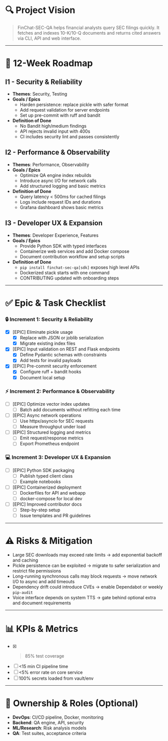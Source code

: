 # 🔍 Project Vision

> FinChat-SEC-QA helps financial analysts query SEC filings quickly. It fetches and indexes 10-K/10-Q documents and returns cited answers via CLI, API and web interface.

---

# 📅 12-Week Roadmap

## I1 - Security & Reliability
- **Themes**: Security, Testing
- **Goals / Epics**
  - Harden persistence: replace pickle with safer format
  - Add request validation for server endpoints
  - Set up pre-commit with ruff and bandit
- **Definition of Done**
  - No Bandit high/medium findings
  - API rejects invalid input with 400s
  - CI includes security lint and passes consistently

## I2 - Performance & Observability
- **Themes**: Performance, Observability
- **Goals / Epics**
  - Optimize QA engine index rebuilds
  - Introduce async I/O for network calls
  - Add structured logging and basic metrics
- **Definition of Done**
  - Query latency < 500ms for cached filings
  - Logs include request IDs and durations
  - Grafana dashboard shows basic metrics

## I3 - Developer UX & Expansion
- **Themes**: Developer Experience, Features
- **Goals / Epics**
  - Provide Python SDK with typed interfaces
  - Containerize web services and add Docker compose
  - Document contribution workflow and setup scripts
- **Definition of Done**
  - `pip install finchat-sec-qa[sdk]` exposes high level APIs
  - Dockerized stack starts with one command
  - CONTRIBUTING updated with onboarding steps

---

# ✅ Epic & Task Checklist

### 🔒 Increment 1: Security & Reliability
- [x] [EPIC] Eliminate pickle usage
  - [x] Replace with JSON or joblib serialization
  - [x] Migrate existing index files
- [x] [EPIC] Input validation on REST and Flask endpoints
  - [x] Define Pydantic schemas with constraints
  - [x] Add tests for invalid payloads
- [x] [EPIC] Pre-commit security enforcement
  - [x] Configure ruff + bandit hooks
  - [x] Document local setup

### ⚡️ Increment 2: Performance & Observability
- [ ] [EPIC] Optimize vector index updates
  - [ ] Batch add documents without refitting each time
- [ ] [EPIC] Async network operations
  - [ ] Use httpx/asyncio for SEC requests
  - [ ] Measure throughput under load
- [ ] [EPIC] Structured logging and metrics
  - [ ] Emit request/response metrics
  - [ ] Export Prometheus endpoint

### 💻 Increment 3: Developer UX & Expansion
- [ ] [EPIC] Python SDK packaging
  - [ ] Publish typed client class
  - [ ] Example notebooks
- [ ] [EPIC] Containerized deployment
  - [ ] Dockerfiles for API and webapp
  - [ ] docker-compose for local dev
- [ ] [EPIC] Improved contributor docs
  - [ ] Step-by-step setup
  - [ ] Issue templates and PR guidelines

---

# ⚠️ Risks & Mitigation
- Large SEC downloads may exceed rate limits → add exponential backoff and caching
- Pickle persistence can be exploited → migrate to safer serialization and restrict file permissions
- Long-running synchronous calls may block requests → move network I/O to async and add timeouts
- Dependency drift could introduce CVEs → enable Dependabot or weekly `pip-audit`
- Voice interface depends on system TTS → gate behind optional extra and document requirements

---

# 📊 KPIs & Metrics
- [x] >85% test coverage
- [ ] <15 min CI pipeline time
- [ ] <5% error rate on core service
- [ ] 100% secrets loaded from vault/env

---

# 👥 Ownership & Roles (Optional)
- **DevOps**: CI/CD pipeline, Docker, monitoring
- **Backend**: QA engine, API, security
- **ML/Research**: Risk analysis models
- **QA**: Test suites, acceptance criteria

